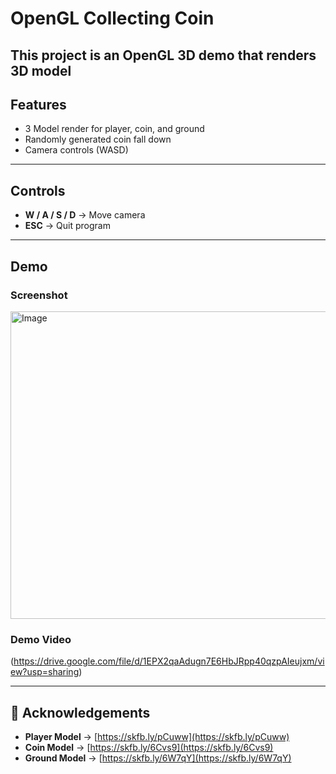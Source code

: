 # OpenGL Collecting Coin

This project is an **OpenGL 3D demo** that renders 3D model
---

## Features
- 3 Model render for player, coin, and ground
- Randomly generated coin fall down 
- Camera controls (WASD)

---

## Controls
- **W / A / S / D** → Move camera  
- **ESC** → Quit program  

---

## Demo

### Screenshot
<img width="775" height="492" alt="Image" src="https://github.com/user-attachments/assets/6550a1ee-51a1-4102-8e38-ed99c1745079" />

### Demo Video
(https://drive.google.com/file/d/1EPX2qaAdugn7E6HbJRpp40qzpAIeujxm/view?usp=sharing)

---

## 🙏 Acknowledgements
- **Player Model** → [https://skfb.ly/pCuww](https://skfb.ly/pCuww)  
- **Coin Model** → [https://skfb.ly/6Cvs9](https://skfb.ly/6Cvs9)  
- **Ground Model** → [https://skfb.ly/6W7qY](https://skfb.ly/6W7qY)  



